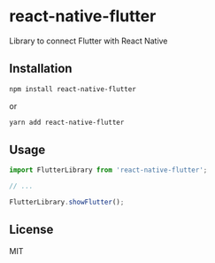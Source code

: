 # react-native-flutter

Library to connect Flutter with React Native

## Installation

```sh
npm install react-native-flutter
```

or

```sh
yarn add react-native-flutter
```

## Usage

```js
import FlutterLibrary from 'react-native-flutter';

// ...

FlutterLibrary.showFlutter();
```

## License

MIT
